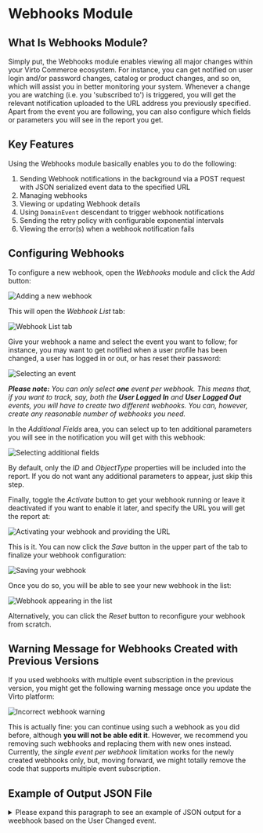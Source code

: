 
# Webhooks Module

## What Is Webhooks Module?

Simply put, the Webhooks module enables viewing all major changes within your Virto Commerce ecosystem. For instance, you can get notified on user login and/or password changes, catalog or product changes, and so on, which will assist you in better monitoring your system. Whenever a change you are watching (i.e. you 'subscribed to') is triggered, you will get the relevant notification uploaded to the URL address you previously specified. Apart from the event you are following, you can also configure which fields or parameters you will see in the report you get.

## Key Features

Using the Webhooks module basically enables you to do the following:
1. Sending Webhook notifications in the background via a POST request with JSON serialized event data to the specified URL
1. Managing webhooks
1. Viewing or updating Webhook details
1. Using `DomainEvent` descendant to trigger webhook notifications
1. Sending the retry policy with configurable exponential intervals
1. Viewing the error(s) when a webhook notification fails

## Configuring Webhooks

To configure a new webhook, open the *Webhooks* module and click the *Add* button:

![Adding a new webhook](./media/01-adding-a-new-webhook.png)

This will open the *Webhook List* tab:

![Webhook List tab](./media/02-webhook-list.png)

Give your webhook a name and select the event you want to follow; for instance, you may want to get notified when a user profile has been changed, a user has logged in or out, or has reset their password:

![Selecting an event](./media/03-selecting-an-event.png)

***Please note:*** *You can only select **one** event per webhook. This means that, if you want to track, say, both the **User Logged In** and **User Logged Out** events, you will have to create two different webhooks. You can, however, create any reasonable number of webhooks you need.*

In the *Additional Fields* area, you can select up to ten additional parameters you will see in the notification you will get with this webhook:

![Selecting additional fields](./media/04-additional-fields.png)

By default, only the *ID* and *ObjectType* properties will be included into the report. If you do not want any additional parameters to appear, just skip this step.

Finally, toggle the *Activate* button to get your webhook running or leave it deactivated if you want to enable it later, and specify the URL you will get the report at:

![Activating your webhook and providing the URL](./media/05-activation-and-url.png)

This is it. You can now click the *Save* button in the upper part of the tab to finalize your webhook configuration:

![Saving your webhook](./media/06-saving-webhook.png)

Once you do so, you will be able to see your new webhook in the list:

![Webhook appearing in the list](./media/07-webhook-appearing-in-the-list.png)

Alternatively, you can click the *Reset* button to reconfigure your webhook from scratch.

## Warning Message for Webhooks Created with Previous Versions
If you used webhooks with multiple event subscription in the previous version, you might get the following warning message once you update the Virto platform:

![Incorrect webhook warning](./media/incorrect-webhook-warnings.png)

This is actually fine: you can continue using such a webhook as you did before, although **you will not be able edit it**. However, we recommend you removing such webhooks and replacing them with new ones instead. Currently, the *single event per webhook* limitation works for the newly created webhooks only, but, moving forward, we might totally remove the code that supports multiple event subscription.

## Example of Output JSON File

<details><summary>Please expand this paragraph to see an example of JSON output for a weebhook based on the User Changed event.</summary>

```
{
  "EventId": "VirtoCommerce.Platform.Core.Security.Events.UserChangedEvent",
  "Attempt": 1,
  "EventBody": "[
  {
  "ObjectType":"VirtoCommerce.Platform.Core.Security.ApplicationUser",
  "MemberId":"cb0a5340-f9fb-4f49-bd62-9d03518868ff",
  "StoreId":"B2B-store",
  "IsAdministrator":false,
  "Id":"78b0208a-bb52-4a33-9250-583d63aa1f77"
  }
]"
}

NOTE: You can then call the User API and get the user by its ID using this request: GET /api/users/id/{id}
```
</details>

